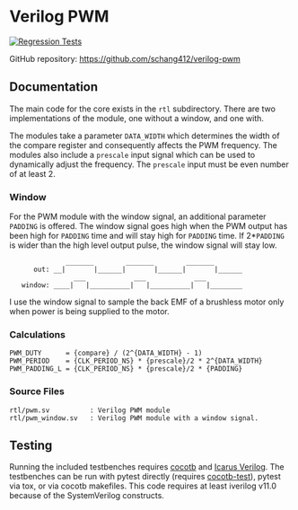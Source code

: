 # Verilog PWM

[![Regression Tests](https://github.com/schang412/verilog-pwm/actions/workflows/regression-test.yml/badge.svg)](https://github.com/schang412/verilog-pwm/actions/workflows/regression-test.yml)

GitHub repository: https://github.com/schang412/verilog-pwm

## Documentation

The main code for the core exists in the `rtl` subdirectory. There are two implementations of the module, one without a window, and one with.

The modules take a parameter `DATA_WIDTH` which determines the width of the compare register and consequently affects the PWM frequency. The modules also include a `prescale` input signal which can be used to dynamically adjust the frequency. The `prescale` input must be even number of at least 2.


### Window

For the PWM module with the window signal, an additional parameter `PADDING` is offered. The window signal goes high when the PWM output has been high for `PADDING` time and will stay high for `PADDING` time. If 2\*`PADDING` is wider than the high level output pulse, the window signal will stay low.

```
              _______        _______        _______
      out: __|       |______|       |______|       |______
                ___            ___            ___
   window: ____|   |__________|   |__________|   |________

```

I use the window signal to sample the back EMF of a brushless motor only when power is being supplied to the motor.

### Calculations
```
PWM_DUTY      = {compare} / (2^{DATA_WIDTH} - 1)
PWM_PERIOD    = {CLK_PERIOD_NS} * {prescale}/2 * 2^{DATA_WIDTH}
PWM_PADDING_L = {CLK_PERIOD_NS} * {prescale}/2 * {PADDING}
```


### Source Files
```
rtl/pwm.sv          : Verilog PWM module
rtl/pwm_window.sv   : Verilog PWM module with a window signal.
```

## Testing
Running the included testbenches requires [cocotb](https://github.com/cocotb/cocotb) and [Icarus Verilog](http://iverilog.icarus.com/). The testbenches can be run with pytest directly (requires [cocotb-test](https://github.com/themperek/cocotb-test)), pytest via tox, or via cocotb makefiles. This code requires at least iverilog v11.0 because of the SystemVerilog constructs.
